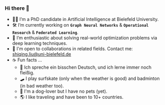 ### Hi there 👋

- 👩‍🎓 I’m a PhD candidate in Artificial Intelligence at Bielefeld University.
- 🛠 I’m currently working on **`Graph Neural Networks`** & **`Operational Research`** & **`Federated Learning`**.
- 🤩 I’m enthusiastic about solving real-world optimization problems via deep learning techniques.
- 🤝 I'm open to collaborations in related fields. Contact me: <shiqing.liu@uni-bielefeld.de>
- ☕ Fun facts ...
  - 💬 Ich spreche ein bisschen Deutsch, und ich lerne immer noch fleißig.
  - 🛹 I play surfskate (only when the weather is good) and badminton (in bad weather too).
  - 🐶 I'm a dog-lover but I have no pets (yet).
  - 🌎 I like traveling and have been to 10+ countries.

<!--
**Shiqing-Liu/Shiqing-Liu** is a ✨ _special_ ✨ repository because its `README.md` (this file) appears on your GitHub profile.

Here are some ideas to get you started:

- 🔭 I’m currently working on ...
- 🌱 I’m currently learning ...
- 👯 I’m looking to collaborate on ...
- 🤔 I’m looking for help with ...
- 💬 Ask me about ...
- 📫 How to reach me: ...
- 😄 Pronouns: ...
- ⚡ Fun fact: ...
-->
